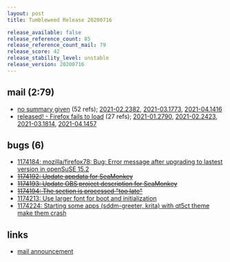 ```yaml
---
layout: post
title: Tumbleweed Release 20200716

release_available: false
release_reference_count: 85
release_reference_count_mail: 79
release_score: 42
release_stability_level: unstable
release_version: 20200716
---
```


## mail (2:79)

- [no summary given](https://github.com/boombatower/tumbleweed-review/issues/10) (52 refs); [2021-02.2382](https://github.com/boombatower/tumbleweed-review/issues/10), [2021-03.1773](https://github.com/boombatower/tumbleweed-review/issues/10), [2021-04.1416](https://github.com/boombatower/tumbleweed-review/issues/10)
- [released! - Firefox fails to load](https://lists.opensuse.org/opensuse-factory/2020-07/msg00343.html) (27 refs); [2021-01.2790](https://github.com/boombatower/tumbleweed-review/issues/10), [2021-02.2423](https://github.com/boombatower/tumbleweed-review/issues/10), [2021-03.1814](https://github.com/boombatower/tumbleweed-review/issues/10), [2021-04.1457](https://github.com/boombatower/tumbleweed-review/issues/10)

## bugs (6)

<!--more-->

- [1174184: mozilla/firefox78: Bug: Error message after upgrading to lastest version in openSuSE 15.2](https://bugzilla.opensuse.org/show_bug.cgi?id=1174184)
- ~~[1174192: Update appdata for SeaMonkey](https://bugzilla.opensuse.org/show_bug.cgi?id=1174192)~~
- ~~[1174193: Update OBS project description for SeaMonkey](https://bugzilla.opensuse.org/show_bug.cgi?id=1174193)~~
- ~~[1174194: The <files> section is processed "too late"](https://bugzilla.opensuse.org/show_bug.cgi?id=1174194)~~
- [1174213: Use larger font for boot and initialization](https://bugzilla.opensuse.org/show_bug.cgi?id=1174213)
- [1174224: Starting some apps  (sddm-greeter, krita) with qt5ct theme make them crash](https://bugzilla.opensuse.org/show_bug.cgi?id=1174224)



## links

- [mail announcement](https://github.com/boombatower/tumbleweed-review/issues/10)

